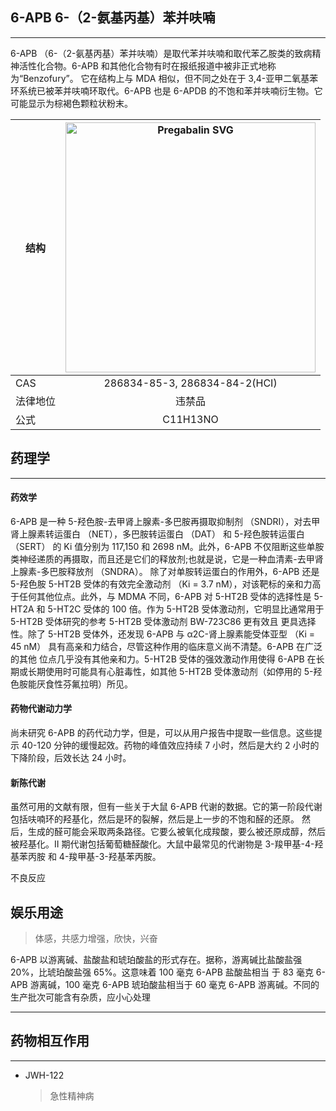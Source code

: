 ## 6-APB 6-（2-氨基丙基）苯并呋喃

---

6-APB （6-（2-氨基丙基）苯并呋喃）是取代苯并呋喃和取代苯乙胺类的致病精神活性化合物。6-APB 和其他化合物有时在报纸报道中被非正式地称为“Benzofury”。
它在结构上与 MDA 相似，但不同之处在于 3,4-亚甲二氧基苯环系统已被苯并呋喃环取代。6-APB 也是 6-APDB 的不饱和苯并呋喃衍生物。它可能显示为棕褐色颗粒状粉末。

| 结构 | <img src="https://upload.wikimedia.org/wikipedia/commons/3/3c/Pregabalin.svg" alt="Pregabalin SVG" width="400"> |
| ----------- | :-----------: |
| CAS | 286834-85-3, 286834-84-2(HCI) |
| 法律地位 | 违禁品 |
| 公式 | C11H13NO |

## 药理学

---

#### 药效学

  6-APB 是一种 5-羟色胺-去甲肾上腺素-多巴胺再摄取抑制剂 （SNDRI），对去甲肾上腺素转运蛋白 （NET），多巴胺转运蛋白 （DAT） 和 5-羟色胺转运蛋白 （SERT） 的 Ki 
  值分别为 117,150 和 2698 nM。此外，6-APB 不仅阻断这些单胺类神经递质的再摄取，而且还是它们的释放剂;也就是说，它是一种血清素-去甲肾上腺素-多巴胺释放剂 （SNDRA）。
  除了对单胺转运蛋白的作用外，6-APB 还是 5-羟色胺 5-HT2B 受体的有效完全激动剂 （Ki = 3.7 nM），对该靶标的亲和力高于任何其他位点。此外，与 MDMA 不同，6-APB 
  对 5-HT2B 受体的选择性是 5-HT2A 和 5-HT2C 受体的 100 倍。作为 5-HT2B 受体激动剂，它明显比通常用于 5-HT2B 受体研究的参考 5-HT2B 受体激动剂 BW-723C86 更有效且
  更具选择性。除了 5-HT2B 受体外，还发现 6-APB 与 α2C-肾上腺素能受体亚型 （Ki = 45 nM） 具有高亲和力结合，尽管这种作用的临床意义尚不清楚。6-APB 在广泛的其他
  位点几乎没有其他亲和力。5-HT2B 受体的强效激动作用使得 6-APB 在长期或长期使用时可能具有心脏毒性，如其他 5-HT2B 受体激动剂（如停用的 5-羟色胺能厌食性芬氟拉明）所见。

#### 药物代谢动力学
  
  尚未研究 6-APB 的药代动力学，但是，可以从用户报告中提取一些信息。这些提示 40-120 分钟的缓慢起效。药物的峰值效应持续 7 小时，然后是大约 2 小时的下降阶段，后效长达 24 小时。

#### 新陈代谢

  虽然可用的文献有限，但有一些关于大鼠 6-APB 代谢的数据。它的第一阶段代谢包括呋喃环的羟基化，然后是环的裂解，然后是上一步的不饱和醛的还原。
  然后，生成的醛可能会采取两条路径。它要么被氧化成羧酸，要么被还原成醇，然后被羟基化。II 期代谢包括葡萄糖醛酸化。大鼠中最常见的代谢物是 3-羧甲基-4-羟基苯丙胺
  和 4-羧甲基-3-羟基苯丙胺。

不良反应

## 娱乐用途

> 体感，共感力增强，欣快，兴奋

  6-APB 以游离碱、盐酸盐和琥珀酸盐的形式存在。据称，游离碱比盐酸盐强 20%，比琥珀酸盐强 65%。这意味着 100 毫克 6-APB 盐酸盐相当
  于 83 毫克 6-APB 游离碱，100 毫克 6-APB 琥珀酸盐相当于 60 毫克 6-APB 游离碱。不同的生产批次可能含有杂质，应小心处理

---

## 药物相互作用

---

* JWH-122
  > 急性精神病


